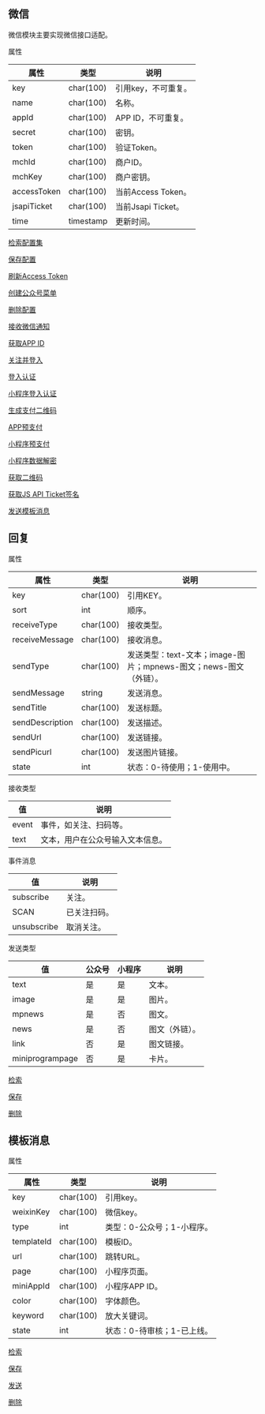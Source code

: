 ## 微信

微信模块主要实现微信接口适配。

属性

|属性|类型|说明|
|---|---|---|
|key|char(100)|引用key，不可重复。|
|name|char(100)|名称。|
|appId|char(100)|APP ID，不可重复。|
|secret|char(100)|密钥。|
|token|char(100)|验证Token。|
|mchId|char(100)|商户ID。|
|mchKey|char(100)|商户密钥。|
|accessToken|char(100)|当前Access Token。|
|jsapiTicket|char(100)|当前Jsapi Ticket。|
|time|timestamp|更新时间。|

[检索配置集](doc/query.md)

[保存配置](doc/save.md)

[刷新Access Token](doc/refresh-access-token.md)

[创建公众号菜单](doc/menu.md)

[删除配置](doc/delete.md)

[接收微信通知](doc/wx.+.md)

[获取APP ID](doc/app-id.md)

[关注并登入](doc/subscribe-sign-in.md)

[登入认证](doc/auth.md)

[小程序登入认证](doc/auth-mini.md)

[生成支付二维码](doc/prepay-qr-code.md)

[APP预支付](doc/prepay-app.md)

[小程序预支付](doc/prepay-mini.md)

[小程序数据解密](doc/decrypt-aes-cbc-pkcs7.md)

[获取二维码](doc/wxa-code-unlimit.md)

[获取JS API Ticket签名](doc/jsapi-ticket-signature.md)

[发送模板消息](doc/send-template-message.md)

## 回复

属性

|属性|类型|说明|
|---|---|---|
|key|char(100)|引用KEY。|
|sort|int|顺序。|
|receiveType|char(100)|接收类型。|
|receiveMessage|char(100)|接收消息。|
|sendType|char(100)|发送类型：text-文本；image-图片；mpnews-图文；news-图文（外链）。|
|sendMessage|string|发送消息。|
|sendTitle|char(100)|发送标题。|
|sendDescription|char(100)|发送描述。|
|sendUrl|char(100)|发送链接。|
|sendPicurl|char(100)|发送图片链接。|
|state|int|状态：0-待使用；1-使用中。|

接收类型

|值|说明|
|---|---|
|event|事件，如关注、扫码等。|
|text|文本，用户在公众号输入文本信息。|

事件消息

|值|说明|
|---|---|
|subscribe|关注。|
|SCAN|已关注扫码。|
|unsubscribe|取消关注。|

发送类型

|值|公众号|小程序|说明|
|---|---|---|---|
|text|是|是|文本。|
|image|是|是|图片。|
|mpnews|是|否|图文。|
|news|是|否|图文（外链）。|
|link|否|是|图文链接。|
|miniprogrampage|否|是|卡片。|

[检索](doc/reply/query.md)

[保存](doc/reply/save.md)

[删除](doc/reply/delete.md)

## 模板消息

属性

|属性|类型|说明|
|---|---|---|
|key|char(100)|引用key。|
|weixinKey|char(100)|微信key。|
|type|int|类型：0-公众号；1-小程序。|
|templateId|char(100)|模板ID。|
|url|char(100)|跳转URL。|
|page|char(100)|小程序页面。|
|miniAppId|char(100)|小程序APP ID。|
|color|char(100)|字体颜色。|
|keyword|char(100)|放大关键词。|
|state|int|状态：0-待审核；1-已上线。|

[检索](doc/template/query.md)

[保存](doc/template/save.md)

[发送](doc/template/send.md)

[删除](doc/template/delete.md)
